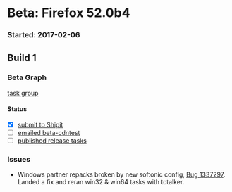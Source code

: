 # Beta: Firefox 52.0b4

### Started: 2017-02-06

## Build 1

### Beta Graph
[task group](https://tools.taskcluster.net/push-inspector/#/VBWVpGBMQs-H4l32PEm5OQ)


#### Status
- [x] [submit to Shipit](https://wiki.mozilla.org/Release:Release_Automation_on_Mercurial:Starting_a_Release#Submit_to_Ship_It)
- [ ] [emailed beta-cdntest](../how-tos/relpro.md#1-email-drivers-re-release-live-on-test-channel)
- [ ] [published release tasks](../how-tos/relpro.md#3-publish-release)

### Issues
- Windows partner repacks broken by new softonic config, [Bug 1337297](https://bugzil.la/1337297). Landed a fix and reran win32 & win64 tasks with tctalker.


